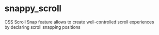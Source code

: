 # snappy_scroll
CSS Scroll Snap feature allows  to create well-controlled scroll experiences by declaring scroll snapping positions
